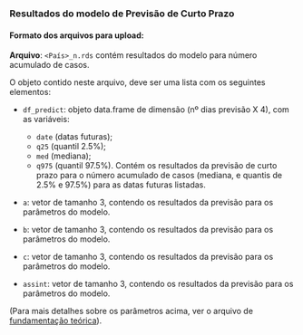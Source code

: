 ### Resultados do modelo de Previsão de Curto Prazo

#### Formato dos arquivos para upload:

**Arquivo**: `<País>_n.rds` contém resultados do modelo para número acumulado de casos.

O objeto contido neste arquivo, deve ser uma lista com os seguintes elementos:

- `df_predict`: objeto data.frame de dimensão (nº dias previsão X 4), com as variáveis:
  * `date` (datas futuras);
  * `q25` (quantil 2.5%);
  * `med` (mediana);
  * `q975` (quantil 97.5%).
  Contém os resultados da previsão de curto prazo para o número acumulado de casos (mediana, e quantis de 2.5% e 97.5%) para as datas futuras listadas.

- `a`: vetor de tamanho 3, contendo os resultados da previsão para os parâmetros do modelo.

- `b`: vetor de tamanho 3, contendo os resultados da previsão para os parâmetros do modelo.

- `c`: vetor de tamanho 3, contendo os resultados da previsão para os parâmetros do modelo.

- `assint`: vetor de tamanho 3, contendo os resultados da previsão para os parâmetros do modelo.

(Para mais detalhes sobre os parâmetros acima, ver o arquivo de [fundamentação teórica](../www/Covid19UFMG.pdf)).

